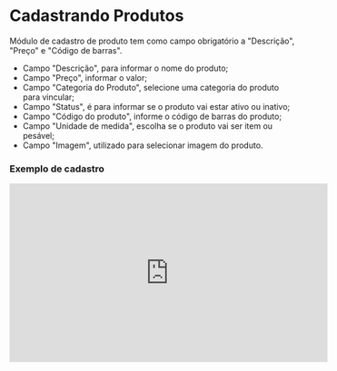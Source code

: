 # **Cadastrando Produtos**

Módulo de cadastro de produto tem como campo obrigatório a "Descrição", "Preço" e "Código de barras". 

- Campo "Descrição", para informar o nome do produto;
- Campo "Preço", informar o valor;
- Campo "Categoria do Produto", selecione uma categoria do produto para vincular;
- Campo "Status", é para informar se o produto vai estar ativo ou inativo;
- Campo "Código do produto", informe o código de barras do produto;
- Campo "Unidade de medida", escolha se o produto vai ser item ou pesável;
- Campo "Imagem", utilizado para selecionar imagem do produto.


### Exemplo de cadastro

<iframe width="560" height="315" src="https://www.youtube.com/embed/R1Pc8JN-lS4?si=zBxOEOtug6CUt1bE" title="YouTube video player" frameborder="0" allow="accelerometer; autoplay; clipboard-write; encrypted-media; gyroscope; picture-in-picture; web-share" allowfullscreen></iframe>